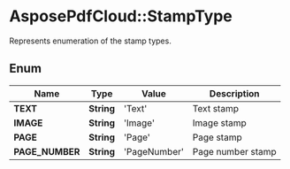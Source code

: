 ﻿# AsposePdfCloud::StampType
Represents enumeration of the stamp types.

## Enum
Name | Type | Value | Description
------------ | ------------- | ------------- | -------------
**TEXT** | **String** | 'Text' | Text stamp
**IMAGE** | **String** | 'Image' | Image stamp
**PAGE** | **String** | 'Page' | Page stamp
**PAGE_NUMBER** | **String** | 'PageNumber' | Page number stamp



